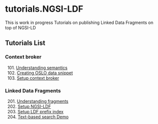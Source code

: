 # tutorials.NGSI-LDF
This is work in progress
Tutorials on publishing Linked Data Fragments on top of NGSI-LD

## Tutorials List

### Context broker

&nbsp; 101. [Understanding semantics](https://github.com/brechtvdv/tutorials.NGSI-LDF/blob/master/tutorials.Understanding-Semantics.md)<br/>
&nbsp; 102. [Creating OSLO data snippet](https://github.com/brechtvdv/tutorials.NGSI-LDF/blob/master/tutorials.Data-Snippet.md)<br/>
&nbsp; 103. [Setup context broker](https://github.com/brechtvdv/tutorials.NGSI-LDF/blob/master/tutorials.Setup-Context-Broker.md)<br/>

### Linked Data Fragments

&nbsp; 201. [Understanding fragments](https://github.com/brechtvdv/tutorials.NGSI-LDF/blob/master/tutorials.Understanding-Fragments.md)<br/>
&nbsp; 202. [Setup NGSI-LDF](https://github.com/brechtvdv/tutorials.NGSI-LDF/blob/master/tutorials.Setup-NGSI-LDF.md)<br/>
&nbsp; 203. [Setup LDF prefix index](https://github.com/brechtvdv/tutorials.NGSI-LDF/blob/master/tutorials.Setup-LDF-Prefix-Index.md)<br/>
&nbsp; 204. [Text-based search Demo](https://github.com/brechtvdv/tutorials.NGSI-LDF/blob/master/tutorials.Text-Based-Search-Demo.md)<br/>


